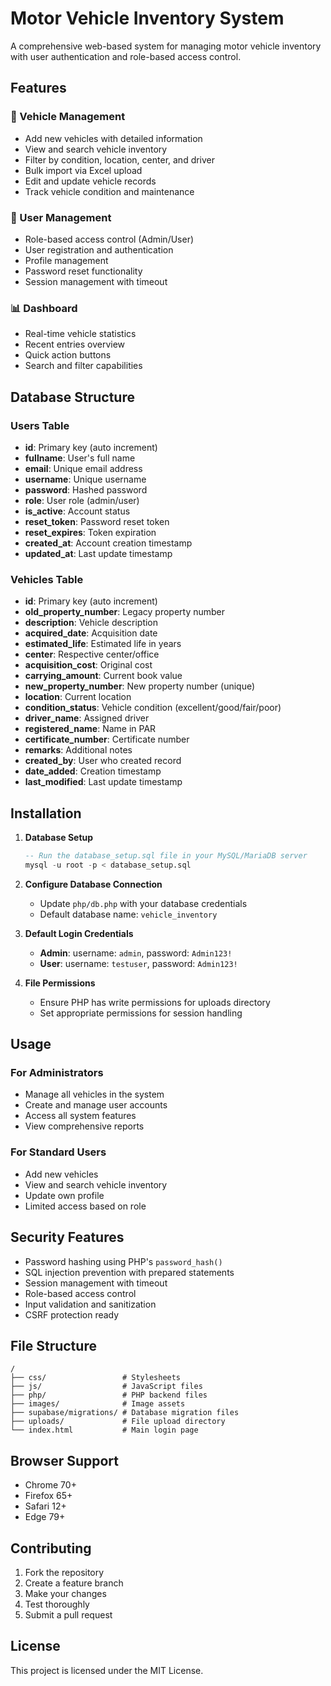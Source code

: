 # Motor Vehicle Inventory System

A comprehensive web-based system for managing motor vehicle inventory with user authentication and role-based access control.

## Features

### 🚗 Vehicle Management
- Add new vehicles with detailed information
- View and search vehicle inventory
- Filter by condition, location, center, and driver
- Bulk import via Excel upload
- Edit and update vehicle records
- Track vehicle condition and maintenance

### 👥 User Management
- Role-based access control (Admin/User)
- User registration and authentication
- Profile management
- Password reset functionality
- Session management with timeout

### 📊 Dashboard
- Real-time vehicle statistics
- Recent entries overview
- Quick action buttons
- Search and filter capabilities

## Database Structure

### Users Table
- **id**: Primary key (auto increment)
- **fullname**: User's full name
- **email**: Unique email address
- **username**: Unique username
- **password**: Hashed password
- **role**: User role (admin/user)
- **is_active**: Account status
- **reset_token**: Password reset token
- **reset_expires**: Token expiration
- **created_at**: Account creation timestamp
- **updated_at**: Last update timestamp

### Vehicles Table
- **id**: Primary key (auto increment)
- **old_property_number**: Legacy property number
- **description**: Vehicle description
- **acquired_date**: Acquisition date
- **estimated_life**: Estimated life in years
- **center**: Respective center/office
- **acquisition_cost**: Original cost
- **carrying_amount**: Current book value
- **new_property_number**: New property number (unique)
- **location**: Current location
- **condition_status**: Vehicle condition (excellent/good/fair/poor)
- **driver_name**: Assigned driver
- **registered_name**: Name in PAR
- **certificate_number**: Certificate number
- **remarks**: Additional notes
- **created_by**: User who created record
- **date_added**: Creation timestamp
- **last_modified**: Last update timestamp

## Installation

1. **Database Setup**
   ```sql
   -- Run the database_setup.sql file in your MySQL/MariaDB server
   mysql -u root -p < database_setup.sql
   ```

2. **Configure Database Connection**
   - Update `php/db.php` with your database credentials
   - Default database name: `vehicle_inventory`

3. **Default Login Credentials**
   - **Admin**: username: `admin`, password: `Admin123!`
   - **User**: username: `testuser`, password: `Admin123!`

4. **File Permissions**
   - Ensure PHP has write permissions for uploads directory
   - Set appropriate permissions for session handling

## Usage

### For Administrators
- Manage all vehicles in the system
- Create and manage user accounts
- Access all system features
- View comprehensive reports

### For Standard Users
- Add new vehicles
- View and search vehicle inventory
- Update own profile
- Limited access based on role

## Security Features

- Password hashing using PHP's `password_hash()`
- SQL injection prevention with prepared statements
- Session management with timeout
- Role-based access control
- Input validation and sanitization
- CSRF protection ready

## File Structure

```
/
├── css/                 # Stylesheets
├── js/                  # JavaScript files
├── php/                 # PHP backend files
├── images/              # Image assets
├── supabase/migrations/ # Database migration files
├── uploads/             # File upload directory
└── index.html           # Main login page
```

## Browser Support

- Chrome 70+
- Firefox 65+
- Safari 12+
- Edge 79+

## Contributing

1. Fork the repository
2. Create a feature branch
3. Make your changes
4. Test thoroughly
5. Submit a pull request

## License

This project is licensed under the MIT License.